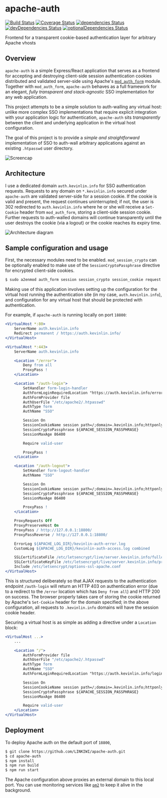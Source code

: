 # apache-auth

[![Build Status](https://travis-ci.org/SimonT456/apache-auth.svg?branch=master)](https://travis-ci.org/SimonT456/apache-auth) [![Coverage Status](https://coveralls.io/repos/github/SimonT456/apache-auth/badge.svg?branch=master)](https://coveralls.io/github/SimonT456/apache-auth?branch=master)
[![dependencies Status](https://david-dm.org/SimonT456/apache-auth/status.svg)](https://david-dm.org/SimonT456/apache-auth)
[![devDependencies Status](https://david-dm.org/SimonT456/apache-auth/dev-status.svg)](https://david-dm.org/SimonT456/apache-auth?type=dev)
[![optionalDependencies Status](https://david-dm.org/SimonT456/apache-auth/optional-status.svg)](https://david-dm.org/SimonT456/apache-auth?type=optional)

Frontend for a transparent cookie-based authentication layer for arbitrary Apache vhosts

## Overview

`apache-auth` is a simple Express/React application that serves as a frontend for accepting and destroying client-side session authentication cookies distributed and validated server-side using Apache's [`mod_auth_form`](https://httpd.apache.org/docs/2.4/mod/mod_auth_form.html) module. Together with `mod_auth_form`, `apache-auth` behaves as a full framework for an elegant, *fully transparent and stack-agnostic* SSO implementation for any web application.

This project attempts to be a simple solution to auth-walling any virtual host: unlike more complex SSO implementations that require explicit integration with your application logic for authentication, `apache-auth` sits *transparently* between the client and underlying application in the virtual host configuration.

The goal of this project is to provide a *simple and straightforward* implementation of SSO to auth-wall arbitrary applications against an existing `.htpasswd` user directory.

![Screencap](http://i.imgur.com/AVizIr5.gif)

## Architecture

I use a dedicated domain `auth.kevinlin.info` for SSO authentication requests. Requests to any domain on `*.kevinlin.info` secured under `apache-auth` are validated server-side for a session cookie. If the cookie is valid and present, the request continues uninterrupted; if not, the user is 302 redirected to `auth.kevinlin.info` where he or she will receive a `Set-Cookie` header from `mod_auth_form`, storing a client-side session cookie. Further requests to auth-walled domains will continue transparently until the user destroys the cookie (via a logout) or the cookie reaches its expiry time.

![Architecture diagram](http://i.imgur.com/PUVdcDb.png)

## Sample configuration and usage

First, the necessary modules need to be enabled. `mod_session_crypto` can be optionally enabled to make use of the `SessionCryptoPassphrase` directive for encrypted client-side cookies.

```bash
$ sudo a2enmod auth_form session session_crypto session_cookie request
```

Making use of this application involves setting up the configuration for the virtual host running the authentication site (in my case, `auth.kevinlin.info`), and configuration for any virtual host that should be protected with authentication.

For example, if `apache-auth` is running locally on port `18800`:

```apache
<VirtualHost *:80>
    ServerName auth.kevinlin.info
    Redirect permanent / https://auth.kevinlin.info/
</VirtualHost>

<VirtualHost *:443>
    ServerName auth.kevinlin.info

    <Location "/error">
        Deny from all
        ProxyPass !
    </Location>

    <Location "/auth-login">
        SetHandler form-login-handler
        AuthFormLoginRequiredLocation "https://auth.kevinlin.info/error"
        AuthFormProvider file
        AuthUserFile "/etc/apache2/.htpasswd"
        AuthType form
        AuthName "SSO"

        Session On
        SessionCookieName session path=/;domain=.kevinlin.info;httponly;secure
        SessionCryptoPassphrase ${APACHE_SESSION_PASSPHRASE}
        SessionMaxAge 86400

        Require valid-user

        ProxyPass !
    </Location>

    <Location "/auth-logout">
        SetHandler form-logout-handler
        AuthName "SSO"

        Session On
        SessionCookieName session path=/;domain=.kevinlin.info;httponly;secure
        SessionCryptoPassphrase ${APACHE_SESSION_PASSPHRASE}
        SessionMaxAge 86400

        ProxyPass !
    </Location>

    ProxyRequests Off
    ProxyPreserveHost On
    ProxyPass / http://127.0.0.1:18800/
    ProxyPassReverse / http://127.0.0.1:18800/

    ErrorLog ${APACHE_LOG_DIR}/kevinlin-auth-error.log
    CustomLog ${APACHE_LOG_DIR}/kevinlin-auth-access.log combined

    SSLCertificateFile /etc/letsencrypt/live/server.kevinlin.info/fullchain.pem
    SSLCertificateKeyFile /etc/letsencrypt/live/server.kevinlin.info/privkey.pem
    Include /etc/letsencrypt/options-ssl-apache.conf
</VirtualHost>
```

This is structured deliberately so that AJAX requests to the authentication endpoint `/auth-login` will return an HTTP 403 on authentication error (due to a redirect to the `/error` location which has `Deny from all`) and HTTP 200 on success. The browser properly takes care of storing the cookie returned by Apache's `Set-Cookie` header for the domain specified; in the above configuration, all requests to `.kevinlin.info` domains will have the session cookie header.

Securing a virtual host is as simple as adding a directive under a `Location` block:

```apache
<VirtualHost ...>
	...

	<Location "/">
        AuthFormProvider file
        AuthUserFile "/etc/apache2/.htpasswd"
        AuthType form
        AuthName "SSO"
        AuthFormLoginRequiredLocation "https://auth.kevinlin.info/login?redirect=%{REQUEST_SCHEME}://%{HTTP_HOST}%{REQUEST_URI}"

        Session On
        SessionCookieName session path=/;domain=.kevinlin.info;httponly;secure
        SessionCryptoPassphrase ${APACHE_SESSION_PASSPHRASE}
        SessionMaxAge 86400

        Require valid-user
    </Location>
</VirtualHost>
```

## Deployment

To deploy Apache auth on the default port of `18800`,

```bash
$ git clone https://github.com/LINKIWI/apache-auth.git
$ cd apache-auth
$ npm install
$ npm run build
$ npm run start
```

The Apache configuration above proxies an external domain to this local port. You can use monitoring services like [`pm2`](https://github.com/Unitech/pm2) to keep it alive in the background.
